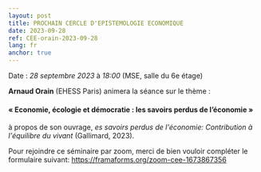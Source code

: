 ```yaml
---
layout: post
title: PROCHAIN CERCLE D'EPISTEMOLOGIE ECONOMIQUE
date: 2023-09-28
ref: CEE-orain-2023-09-28
lang: fr
anchor: true
---
```


<i class="fas fa-table"></i> Date : _28 septembre 2023_ à _18:00_ (MSE, salle du 6e étage)

**Arnaud Orain** (EHESS Paris) animera la séance sur le thème :

#### « Economie, écologie et démocratie : les savoirs perdus de l’économie »

à propos de son ouvrage, *es savoirs perdus de l'économie: Contribution à l'équilibre du vivant* (Gallimard, 2023).

Pour rejoindre ce séminaire par zoom, merci de bien vouloir compléter le formulaire suivant: https://framaforms.org/zoom-cee-1673867356 
